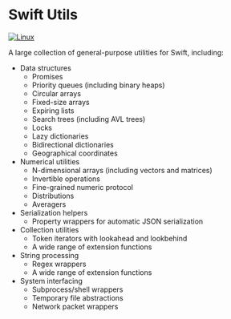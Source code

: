 # Swift Utils

[![Linux](https://github.com/fwcd/swift-utils/workflows/Linux/badge.svg)](https://github.com/fwcd/swift-utils/actions)

A large collection of general-purpose utilities for Swift, including:

* Data structures
    * Promises
    * Priority queues (including binary heaps)
    * Circular arrays
    * Fixed-size arrays
    * Expiring lists
    * Search trees (including AVL trees)
    * Locks
    * Lazy dictionaries
    * Bidirectional dictionaries
    * Geographical coordinates
* Numerical utilities
    * N-dimensional arrays (including vectors and matrices)
    * Invertible operations
    * Fine-grained numeric protocol
    * Distributions
    * Averagers
* Serialization helpers
    * Property wrappers for automatic JSON serialization
* Collection utilities
    * Token iterators with lookahead and lookbehind
    * A wide range of extension functions
* String processing
    * Regex wrappers
    * A wide range of extension functions
* System interfacing
    * Subprocess/shell wrappers
    * Temporary file abstractions
    * Network packet wrappers
